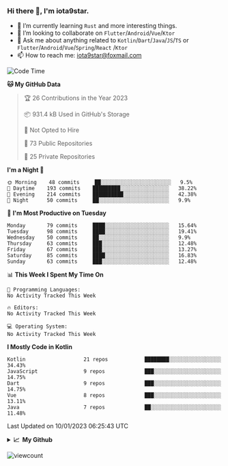 ### Hi there 👋, I'm iota9star.

- 🌱 I’m currently learning `Rust` and more interesting things.
- 👯 I’m looking to collaborate on `Flutter`/`Android`/`Vue`/`Ktor`
- 💬 Ask me about anything related to `Kotlin`/`Dart`/`Java`/`JS`/`TS` or `Flutter`/`Android`/`Vue`/`Spring`/`React`
  /`Ktor`
- 📫 How to reach me: [iota9star@foxmail.com](iota9star@foxmail.com)



<!--START_SECTION:waka-->
![Code Time](http://img.shields.io/badge/Code%20Time-3%2C090%20hrs%2054%20mins-blue)

**🐱 My GitHub Data** 

> 🏆 26 Contributions in the Year 2023
 > 
> 📦 931.4 kB Used in GitHub's Storage 
 > 
> 🚫 Not Opted to Hire
 > 
> 📜 73 Public Repositories 
 > 
> 🔑 25 Private Repositories  
 > 
**I'm a Night 🦉** 

```text
🌞 Morning    48 commits     ██░░░░░░░░░░░░░░░░░░░░░░░   9.5% 
🌆 Daytime    193 commits    █████████░░░░░░░░░░░░░░░░   38.22% 
🌃 Evening    214 commits    ██████████░░░░░░░░░░░░░░░   42.38% 
🌙 Night      50 commits     ██░░░░░░░░░░░░░░░░░░░░░░░   9.9%

```
📅 **I'm Most Productive on Tuesday** 

```text
Monday       79 commits     ████░░░░░░░░░░░░░░░░░░░░░   15.64% 
Tuesday      98 commits     ████░░░░░░░░░░░░░░░░░░░░░   19.41% 
Wednesday    50 commits     ██░░░░░░░░░░░░░░░░░░░░░░░   9.9% 
Thursday     63 commits     ███░░░░░░░░░░░░░░░░░░░░░░   12.48% 
Friday       67 commits     ███░░░░░░░░░░░░░░░░░░░░░░   13.27% 
Saturday     85 commits     ████░░░░░░░░░░░░░░░░░░░░░   16.83% 
Sunday       63 commits     ███░░░░░░░░░░░░░░░░░░░░░░   12.48%

```


📊 **This Week I Spent My Time On** 

```text
💬 Programming Languages: 
No Activity Tracked This Week

🔥 Editors: 
No Activity Tracked This Week

💻 Operating System: 
No Activity Tracked This Week

```

**I Mostly Code in Kotlin** 

```text
Kotlin                   21 repos            ████████░░░░░░░░░░░░░░░░░   34.43% 
JavaScript               9 repos             ███░░░░░░░░░░░░░░░░░░░░░░   14.75% 
Dart                     9 repos             ███░░░░░░░░░░░░░░░░░░░░░░   14.75% 
Vue                      8 repos             ███░░░░░░░░░░░░░░░░░░░░░░   13.11% 
Java                     7 repos             ██░░░░░░░░░░░░░░░░░░░░░░░   11.48%

```



 Last Updated on 10/01/2023 06:25:43 UTC
<!--END_SECTION:waka-->

<details>
  <summary><b>📈&nbsp;&nbsp;My Github</b></summary>
  <br>
  <img src='https://github-profile-trophy.vercel.app/?username=iota9star'>
  <img src='https://bad-apple-github-readme.vercel.app/api?show_bg=1&username=iota9star&hide_title=true'>
  <img src='http://cr-skills-chart-widget.azurewebsites.net/api/api?username=iota9star'>
</details>


![viewcount](https://count.getloli.com/get/@iota9star?theme=rule34)
